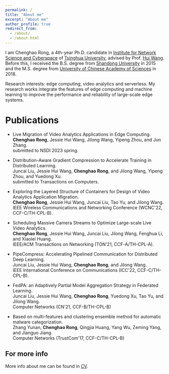 ```yaml
---
permalink: /
title: "About me"
excerpt: "About me"
author_profile: true
redirect_from: 
  - /about/
  - /about.html
---
```



I am Chenghao Rong, a 4th-year Ph.D. candidate in [Institute for Network Science and Cyberspace](https://www.insc.tsinghua.edu.cn) of [Tsinghua University](https://www.tsinghua.edu.cn), advised by Prof. [Hui Wang](https://jessiehuiwang.github.io/). Before this, I received the B.S. degree from [Shandong University](https://www.sdu.edu.cn) in 2015 and the M.S. degree from [University of Chinese Academy of Sciences](https://www.ucas.ac.cn) in 2018. 

Research interests: edge computing, video analytics and serverless. My research works integrate the features of edge computing and machine learning to improve the performance and reliability of large-scale edge systems. 


Publications
======

  * Live Migration of Video Analytics Applications in Edge Computing. <br />
  **Chenghao Rong**, Jessie Hui Wang, Jilong Wang, Yipeng Zhou, and Jun Zhang.
  <br /> submitted to NSDI 2023 spring.

  * Distribution-Aware Gradient Compression to Accelerate Training in Distributed Learning.
   <br /> Juncai Liu, Jessie Hui Wang, **Chenghao Rong**, and Jilong Wang, Yipeng Zhou, and Yuedong Xu.  <br /> submitted to Transactions on Computers. 

  * Exploring the Layered Structure of Containers for Design of Video Analytics Application Migration. 	<br /> **Chenghao Rong**, Jessie Hui Wang, Juncai Liu, Tao Yu, and Jilong Wang. <br /> IEEE Wireless Communications and Networking Conference (WCNC'22, CCF-C/TH-CPL-B).
  
  * Scheduling Massive Camera Streams to Optimize Large-scale Live Video Analytics. 
  <br /> **Chenghao Rong**, Jessie Hui Wang, Juncai Liu, Jilong Wang, Fenghua Li, and Xiaolei Huang.  <br /> IEEE/ACM Transactions on Networking (TON'21, CCF-A/TH-CPL-A). 

  * PipeCompress: Accelerating Pipelined Communication for Distributed Deep Learning. 
  <br /> Juncai Liu, Jessie Hui Wang, **Chenghao Rong**, and Jilong Wang. 
  <br /> IEEE International Conference on Communications (ICC'22, CCF-C/TH-CPL-B).

  * FedPA: an Adaptively Partial Model Aggregation Strategy in Federated Learning. 
  <br />  Juncai Liu, Jessie Hui Wang, **Chenghao Rong**, Yuedong Xu, Tao Yu, and Jilong Wang.
  <br />  Computer Networks (CN'21, CCF-B/TH-CPL-B)

  * Based on multi-features and clustering ensemble method for automatic malware categorization.
  <br />  Zhang Yunan, **Chenghao Rong**, Qingjia Huang, Yang Wu, Zeming Yang, and Jianguo Jiang.
  <br />  Computer Networks (TrustCom'17, CCF-C/TH-CPL-B)




For more info
------
More info about me can be found in [CV](https://lolo-pop.github.io/CV/).
